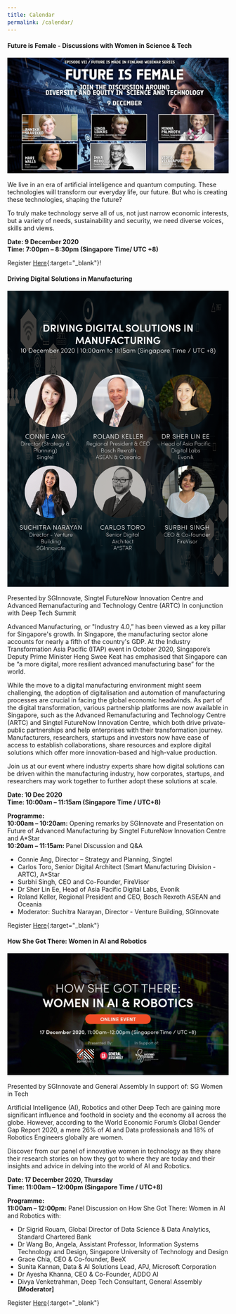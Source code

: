 ```yaml
---
title: Calendar
permalink: /calendar/
---
```

<h4><strong>Future is Female - Discussions with Women in Science & Tech</strong></h4>
<img src="/images/calendar/Ep 7 some banner.jpg">

We live in an era of artificial intelligence and quantum computing. These technologies will transform our everyday life, our future. But who is creating these technologies, shaping the future?

To truly make technology serve all of us, not just narrow economic interests, but a variety of needs, sustainability and security, we need diverse voices, skills and views.

<b>Date: 9 December 2020</b><br>
<b>Time: 7:00pm – 8:30pm (Singapore Time/ UTC +8)</b>

Register [Here](https://www.studyinfinland.fi/future-is-made-in-finland/webinar-series-programme/episode-vii-future-female-discussions-women){:target="_blank"}!

<h4><strong>Driving Digital Solutions in Manufacturing</strong></h4>
<img src="/images/calendar/10 Dec 2020 - Driving Digital Solutions.png">

Presented by SGInnovate, Singtel FutureNow Innovation Centre and Advanced Remanufacturing and Technology Centre (ARTC)
In conjunction with Deep Tech Summit

Advanced Manufacturing, or "Industry 4.0,” has been viewed as a key pillar for Singapore's growth. In Singapore, the manufacturing sector alone accounts for nearly a fifth of the country's GDP. At the Industry Transformation Asia Pacific (ITAP) event in October 2020, Singapore’s Deputy Prime Minister Heng Swee Keat has emphasised that Singapore can be “a more digital, more resilient advanced manufacturing base” for the world.  
  
While the move to a digital manufacturing environment might seem challenging, the adoption of digitalisation and automation of manufacturing processes are crucial in facing the global economic headwinds. As part of the digital transformation, various partnership platforms are now available in Singapore, such as the Advanced Remanufacturing and Technology Centre (ARTC) and Singtel FutureNow Innovation Centre, which both drive private-public partnerships and help enterprises with their transformation journey. Manufacturers, researchers, startups and investors now have ease of access to establish collaborations, share resources and explore digital solutions which offer more innovation-based and high-value production. 
  
Join us at our event where industry experts share how digital solutions can be driven within the manufacturing industry, how corporates, startups, and researchers may work together to further adopt these solutions at scale.

<b>Date: 10 Dec 2020</b><br>
<b>Time: 10:00am – 11:15am (Singapore Time / UTC+8) </b>

<b>Programme:</b><br> 
<b>10:00am – 10:20am:</b> Opening remarks by SGInnovate and Presentation on Future of Advanced Manufacturing by Singtel FutureNow Innovation Centre and A*Star 
<br><b>10:20am – 11:15am: </b>Panel Discussion and Q&A 

* Connie Ang, Director – Strategy and Planning, Singtel
* Carlos Toro, Senior Digital Architect (Smart Manufacturing Division - ARTC), A*Star
* Surbhi Singh, CEO and Co-Founder, FireVisor
* Dr Sher Lin Ee, Head of Asia Pacific Digital Labs, Evonik
* Roland Keller, Regional President and CEO, Bosch Rexroth ASEAN and Oceania
* Moderator: Suchitra Narayan, Director - Venture Building, SGInnovate

Register [Here](https://www.sginnovate.com/events/driving-digital-solutions-manufacturing){:target="_blank"}

<h4><strong>How She Got There: Women in AI and Robotics</strong></h4>
<img src="/images/calendar/Howshegottherewomeninai02_2000.jpg">

Presented by SGInnovate and General Assembly
In support of: SG Women in Tech

Artificial Intelligence (AI), Robotics and other Deep Tech are gaining more significant influence and foothold in society and the economy all across the globe. However, according to the World Economic Forum’s Global Gender Gap Report 2020, a mere 26% of AI and Data professionals and 18% of Robotics Engineers globally are women.  

Discover from our panel of innovative women in technology as they share their research stories on how they got to where they are today and their insights and advice in delving into the world of AI and Robotics.

<b>Date: 17 December 2020, Thursday</b><br>
<b>Time: 11:00am – 12:00pm (Singapore Time / UTC+8)</b>

<b>Programme:</b><br> 
<b>11:00am – 12:00pm:</b> Panel Discussion on How She Got There: Women in AI and Robotics with:

* Dr Sigrid Rouam, Global Director of Data Science & Data Analytics, Standard Chartered Bank 
* Dr Wang Bo, Angela, Assistant Professor, Information Systems Technology and Design, Singapore University of Technology and Design
* Grace Chia, CEO & Co-founder, BeeX
* Sunita Kannan, Data & AI Solutions Lead, APJ, Microsoft Corporation
* Dr Ayesha Khanna, CEO & Co-Founder, ADDO AI
* Divya Venketrahman, Deep Tech Consultant, General Assembly <b>[Moderator]</b>

Register [Here](https://www.sginnovate.com/events/how-she-got-there-women-ai-and-robotics){:target="_blank"}
